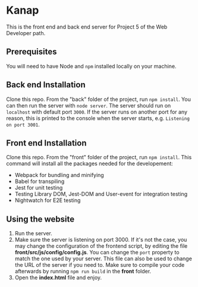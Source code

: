 # Kanap

This is the front end and back end server for Project 5 of the Web Developer path.

## Prerequisites

You will need to have Node and `npm` installed locally on your machine.

## Back end Installation

Clone this repo. From the "back" folder of the project, run `npm install`. You
can then run the server with `node server`.
The server should run on `localhost` with default port `3000`. If the
server runs on another port for any reason, this is printed to the
console when the server starts, e.g. `Listening on port 3001`.

## Front end Installation

Clone this repo. From the "front" folder of the project, run `npm install`. This command
will install all the packages needed for the developement:

-   Webpack for bundling and minifying
-   Babel for transpiling
-   Jest for unit testing
-   Testing Library DOM, Jest-DOM and User-event for integration testing
-   Nightwatch for E2E testing

## Using the website

1. Run the server.
2. Make sure the server is listening on port 3000. If it's not the case, you may change the configuration of the frontend script, by editing the file **front/src/js/config/config.js**. You can change the `port` property to match the one used by your server. This file can also be used to change the URL of the server if you need to. Make sure to compile your code afterwards by running `npm run build` in the **front** folder.
3. Open the **index.html** file and enjoy.
